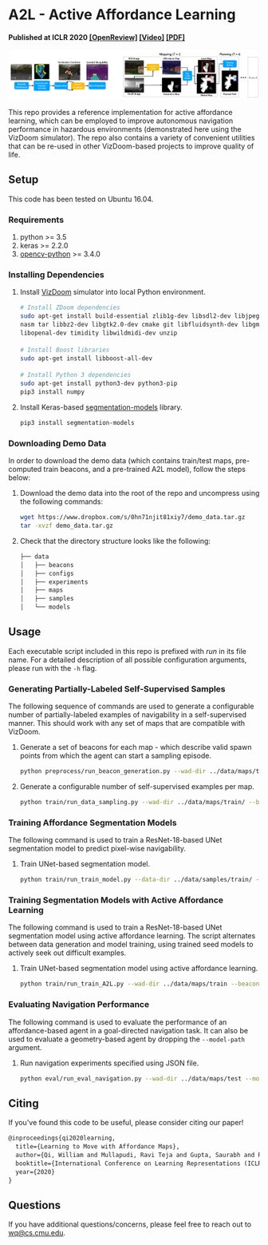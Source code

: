# A2L - Active Affordance Learning

#### Published at ICLR 2020 [[OpenReview]](https://openreview.net/forum?id=BJgMFxrYPB) [[Video]](https://iclr.cc/virtual/poster_BJgMFxrYPB.html) [[PDF]](https://arxiv.org/pdf/2001.02364.pdf)

<img src='./docs/img/architecture.png'>

This repo provides a reference implementation for active affordance learning, which can be employed to improve autonomous navigation performance in hazardous environments (demonstrated here using the VizDoom simulator). The repo also contains a variety of convenient utilities that can be re-used in other VizDoom-based projects to improve quality of life.

## Setup

This code has been tested on Ubuntu 16.04.

### Requirements

1. python >= 3.5
2. keras >= 2.2.0
3. [opencv-python](https://pypi.org/project/opencv-python/) >= 3.4.0

### Installing Dependencies

1. Install [VizDoom](https://github.com/mwydmuch/ViZDoom) simulator into local Python environment.

    ``` bash
    # Install ZDoom dependencies
    sudo apt-get install build-essential zlib1g-dev libsdl2-dev libjpeg-dev \
    nasm tar libbz2-dev libgtk2.0-dev cmake git libfluidsynth-dev libgme-dev \
    libopenal-dev timidity libwildmidi-dev unzip
  
    # Install Boost libraries
    sudo apt-get install libboost-all-dev

    # Install Python 3 dependencies
    sudo apt-get install python3-dev python3-pip
    pip3 install numpy
    ```

2. Install Keras-based [segmentation-models](https://github.com/qubvel/segmentation_models) library.

    ``` bash
    pip3 install segmentation-models
    ```

### Downloading Demo Data

In order to download the demo data (which contains train/test maps, pre-computed train beacons, and a pre-trained A2L model), follow the steps below:

1. Download the demo data into the root of the repo and uncompress using the following commands:

    ``` bash
    wget https://www.dropbox.com/s/0hn71njit81xiy7/demo_data.tar.gz
    tar -xvzf demo_data.tar.gz
    ```

2. Check that the directory structure looks like the following:

    ```bash
    ├── data
    │   ├── beacons
    │   ├── configs
    │   ├── experiments
    │   ├── maps
    │   ├── samples
    │   └── models
    ```

## Usage

Each executable script included in this repo is prefixed with *run* in its file name. For a detailed description of all possible configuration arguments, please run with the ```-h``` flag.

### Generating Partially-Labeled Self-Supervised Samples

The following sequence of commands are used to generate a configurable number of partially-labeled examples of navigability in a self-supervised manner. This should work with any set of  maps that are compatible with VizDoom.

1. Generate a set of beacons for each map - which describe valid spawn points from which the agent can start a sampling episode.

    ``` bash
    python preprocess/run_beacon_generation.py --wad-dir ../data/maps/train/ --save-dir ../data/beacons/train/
    ```
  
2. Generate a configurable number of self-supervised examples per map.

    ``` bash
    python train/run_data_sampling.py --wad-dir ../data/maps/train/ --beacon-dir ../data/beacons/train/ --save-dir ../data/samples/train/ --samples-per-map 500
    ```

### Training Affordance Segmentation Models

The following command is used to train a ResNet-18-based UNet segmentation model to predict pixel-wise navigability.

1. Train UNet-based segmentation model.

    ``` bash
    python train/run_train_model.py --data-dir ../data/samples/train/ --save-dir ../data/models/ --epochs 50 --batch-size 40
    ```

### Training Segmentation Models with Active Affordance Learning

The following command is used to train a ResNet-18-based UNet segmentation model using active affordance learning. The script alternates between data generation and model training, using trained seed models to actively seek out difficult examples.

1. Train UNet-based segmentation model using active affordance learning.

    ``` bash
    python train/run_train_A2L.py --wad-dir ../data/maps/train --beacon-dir ../data/beacons/train --save-dir ../data/models/active --active-iterations 5 --samples-per-map 500 --epochs 50 --batch-size 40
    ```

### Evaluating Navigation Performance

The following command is used to evaluate the performance of an affordance-based agent in a goal-directed navigation task. It can also be used to evaluate a geometry-based agent by dropping the ```--model-path``` argument.

1. Run navigation experiments specified using JSON file.
    ``` bash
    python eval/run_eval_navigation.py --wad-dir ../data/maps/test --model-path ../data/models/seg_model.h5 --experiment-path ../data/experiments/navigation/demo.json --iterations 5
    ```

## Citing

If you've found this code to be useful, please consider citing our paper!

``` latex
@inproceedings{qi2020learning,
  title={Learning to Move with Affordance Maps},
  author={Qi, William and Mullapudi, Ravi Teja and Gupta, Saurabh and Ramanan, Deva},
  booktitle={International Conference on Learning Representations (ICLR)},
  year={2020}
}
```

## Questions

If you have additional questions/concerns, please feel free to reach out to wq@cs.cmu.edu.
